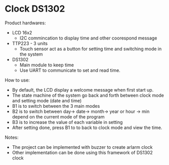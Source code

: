 # Clock DS1302

Product hardwares:
 - LCD 16x2
   - I2C commincation to display time and other coorespond message
 - TTP223 - 3 units
   - Touch sensor act as a button for setting time and switching mode in the system
 - DS1302
   - Main module to keep time
   - Use UART to communicate to set and read time.

How to use:
 -  By default, the LCD display a welcome message when first start up.
 -  The state machine of the system go back and forth between clock mode and setting mode (date and time)
   - B1 is to switch between the 3 main modes
   - B2 is to switch between  day-> date-> month-> year or hour -> min depend on the current mode of the program
   - B3 is to increase the value of each variable in setting
 - After setting done, press B1 to to back to clock mode and view the time.  

Notes:
- The project can be implemented with buzzer to create arlarm clock
- Other implementation can be done using this framework of DS1302 clock
